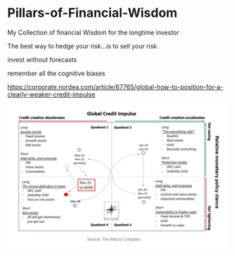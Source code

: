# Pillars-of-Financial-Wisdom
My Collection  of financial Wisdom for the longtime investor

The best way to hedge your risk…is to sell your risk.

invest without forecasts

remember all the cognitive biases



https://corporate.nordea.com/article/67765/global-how-to-position-for-a-clearly-weaker-credit-impulse

![Alt text](FTO2KyqXwAEDXWf[1]?raw=true "Title")
